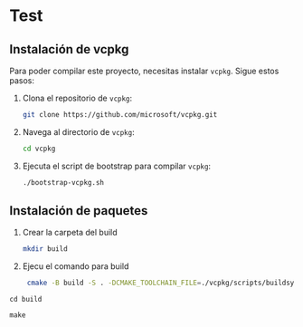 # Test

## Instalación de vcpkg

Para poder compilar este proyecto, necesitas instalar `vcpkg`. Sigue estos pasos:

1. Clona el repositorio de `vcpkg`:

   ```sh
   git clone https://github.com/microsoft/vcpkg.git
   ```

2. Navega al directorio de `vcpkg`:

   ```sh
   cd vcpkg
   ```

3. Ejecuta el script de bootstrap para compilar `vcpkg`:
   ```sh
   ./bootstrap-vcpkg.sh
   ```

## Instalación de paquetes

1. Crear la carpeta del build

   ```sh
   mkdir build
   ```

2. Ejecu el comando para build
   ```sh
    cmake -B build -S . -DCMAKE_TOOLCHAIN_FILE=./vcpkg/scripts/buildsystems/vcpkg.cmake
   ```

`cd build`

`make`
